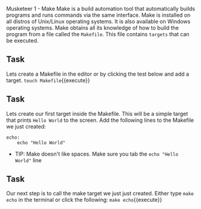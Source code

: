 Musketeer 1 - Make
Make is a build automation tool that automatically builds programs and runs commands via the same interface. Make is installed on all distros of Unix/Linux operating systems. It is also available on Windows operating systems. Make obtains all its knowledge of how to build the program from a file called the ```Makefile```. This file contains ```targets``` that can be executed. 

## Task
Lets create a Makefile in the editor or by clicking the test below and add a target.
`touch Makefile`{{execute}}

## Task
Lets create our first target inside the Makefile. This will be a simple target that prints ```Hello World``` to the screen. Add the following lines to the Makefile we just created:

```
echo:
    echo "Hello World"
```
* TIP: Make doesn't like spaces. Make sure you tab the ```echo "Hello World"``` line


## Task
Our next step is to call the make target we just just created. Either type ```make echo``` in the terminal or click the following:
`make echo`{{execute}}
